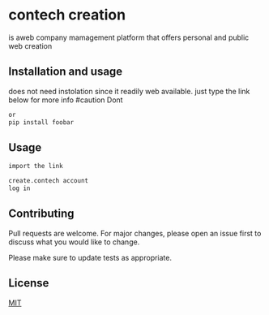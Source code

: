 # contech creation

is aweb company mamagement platform that offers  personal and public web creation

## Installation and usage
does not need instolation since it readily web available. just type the link below for more info
#caution
Dont
```bash
or
pip install foobar
```

## Usage

```html
import the link

create.contech account
log in
```

## Contributing
Pull requests are welcome. For major changes, please open an issue first to discuss what you would like to change.

Please make sure to update tests as appropriate.

## License
[MIT](https://choosealicense.com/licenses/mit/)